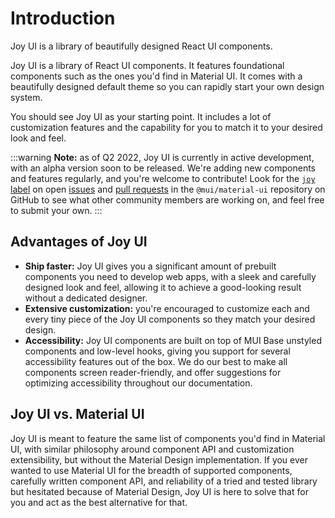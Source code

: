 # Introduction

<p class="description">Joy UI is a library of beautifully designed React UI components.</p>

Joy UI is a library of React UI components. It features foundational components such as the ones you'd find in Material UI.
It comes with a beautifully designed default theme so you can rapidly start your own design system.

You should see Joy UI as your starting point.
It includes a lot of customization features and the capability for you to match it to your desired look and feel.

:::warning
**Note:** as of Q2 2022, Joy UI is currently in active development, with an alpha version soon to be released.
We're adding new components and features regularly, and you're welcome to contribute! Look for the [`joy` label](https://github.com/mui/material-ui/pulls?q=is%3Aopen+is%3Apr+label%3Ajoy) on open [issues](https://github.com/mui/material-ui/issues) and [pull requests](https://github.com/mui/material-ui/pulls) in the `@mui/material-ui` repository on GitHub to see what other community members are working on, and feel free to submit your own.
:::

## Advantages of Joy UI

- **Ship faster:** Joy UI gives you a significant amount of prebuilt components you need to develop web apps, with a sleek and carefully designed look and feel, allowing it to achieve a good-looking result without a dedicated designer.
- **Extensive customization:** you're encouraged to customize each and every tiny piece of the Joy UI components so they match your desired design.
- **Accessibility:** Joy UI components are built on top of MUI Base unstyled components and low-level hooks, giving you support for several accessibility features out of the box. We do our best to make all components screen reader-friendly, and offer suggestions for optimizing accessibility throughout our documentation.

## Joy UI vs. Material UI

Joy UI is meant to feature the same list of components you'd find in Material UI, with similar philosophy around component API and customization extensibility, but without the Material Design implementation.
If you ever wanted to use Material UI for the breadth of supported components, carefully written component API, and reliability of a tried and tested library but hesitated because of Material Design, Joy UI is here to solve that for you and act as the best alternative for that.
